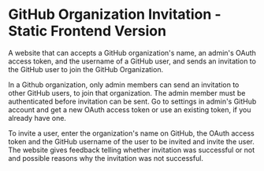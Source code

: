 # GitHub Organization Invitation - Static Frontend Version

A website that can accepts a GitHub organization's name, an admin's OAuth access token, and the username of a GitHub user, and sends an invitation to the GitHub user to join the GitHub Organization.

In a Github organization, only admin members can send an invitation to other GitHub users, to join that organization. The admin member must be authenticated before invitation can be sent. Go to settings in admin's GitHub account and get a new OAuth access token or use an existing token, if you already have one. 

To invite a user, enter the organization's name on GitHub, the OAuth access token and the GitHub username of the user to be invited and invite the user. The website gives feedback telling whether invitation was successful or not and possible reasons why the invitation was not successful.
